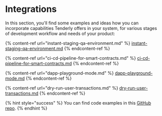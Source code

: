 # Integrations

In this section, you'll find some examples and ideas how you can incorporate capabilities Tenderly offers in your system, for various stages of development workflow and needs of your product:

{% content-ref url="instant-staging-qa-environment.md" %}
[instant-staging-qa-environment.md](instant-staging-qa-environment.md)
{% endcontent-ref %}

{% content-ref url="ci-cd-pipeline-for-smart-contracts.md" %}
[ci-cd-pipeline-for-smart-contracts.md](ci-cd-pipeline-for-smart-contracts.md)
{% endcontent-ref %}

{% content-ref url="dapp-playground-mode.md" %}
[dapp-playground-mode.md](dapp-playground-mode.md)
{% endcontent-ref %}

{% content-ref url="dry-run-user-transactions.md" %}
[dry-run-user-transactions.md](dry-run-user-transactions.md)
{% endcontent-ref %}

{% hint style="success" %}
You can find code examples in this [GitHub repo](https://github.com/Tenderly/integration-samples/tree/main/playround-enviroment-for-dapps).
{% endhint %}
